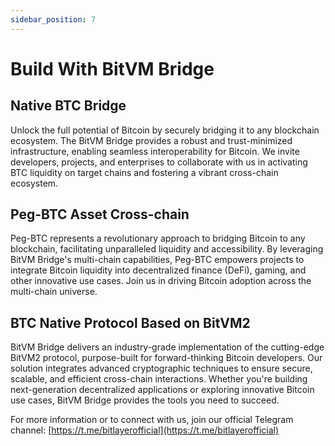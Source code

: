 ```yaml
---
sidebar_position: 7
---
```


# Build With BitVM Bridge

## Native BTC Bridge

Unlock the full potential of Bitcoin by securely bridging it to any blockchain ecosystem. The BitVM Bridge provides a robust and trust-minimized infrastructure, enabling seamless interoperability for Bitcoin. We invite developers, projects, and enterprises to collaborate with us in activating BTC liquidity on target chains and fostering a vibrant cross-chain ecosystem.

## Peg-BTC Asset Cross-chain

Peg-BTC represents a revolutionary approach to bridging Bitcoin to any blockchain, facilitating unparalleled liquidity and accessibility. By leveraging BitVM Bridge's multi-chain capabilities, Peg-BTC empowers projects to integrate Bitcoin liquidity into decentralized finance (DeFi), gaming, and other innovative use cases. Join us in driving Bitcoin adoption across the multi-chain universe.

## BTC Native Protocol Based on BitVM2

BitVM Bridge delivers an industry-grade implementation of the cutting-edge BitVM2 protocol, purpose-built for forward-thinking Bitcoin developers. Our solution integrates advanced cryptographic techniques to ensure secure, scalable, and efficient cross-chain interactions. Whether you're building next-generation decentralized applications or exploring innovative Bitcoin use cases, BitVM Bridge provides the tools you need to succeed.

For more information or to connect with us, join our official Telegram channel: [https://t.me/bitlayerofficial](https://t.me/bitlayerofficial)
